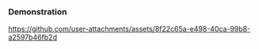 ### Demonstration


https://github.com/user-attachments/assets/8f22c65a-e498-40ca-99b8-a2597b46fb2d

